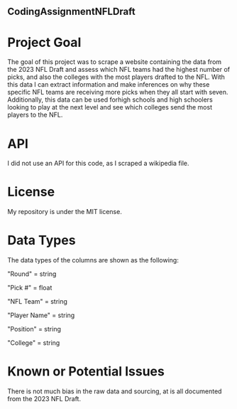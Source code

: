 ## CodingAssignmentNFLDraft

# Project Goal 
The goal of this project was to scrape a website containing the data from the 2023 NFL Draft and assess which NFL teams had the highest number of picks, and also the colleges with the most players drafted to the NFL. With this data I can extract information and make inferences on why these specific NFL teams are receiving more picks when they all start with seven. Additionally, this data can be used forhigh schools and high schoolers looking to play at the next level and see which colleges send the most players to the NFL.

# API 
I did not use an API for this code, as I scraped a wikipedia file.

# License 
My repository is under the MIT license.

# Data Types 
The data types of the columns are shown as the following:

"Round" = string 

"Pick #" = float 

"NFL Team" = string 

"Player Name" = string 

"Position" = string 

"College" = string

# Known or Potential Issues 
There is not much bias in the raw data and sourcing, at is all documented from the 2023 NFL Draft.
